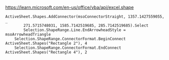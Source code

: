 
<https://learn.microsoft.com/en-us/office/vba/api/excel.shape>

```
ActiveSheet.Shapes.AddConnector(msoConnectorStraight, 1357.1427559055, _
        271.5715748031, 1585.7142519685, 285.7142519685).Select
        Selection.ShapeRange.Line.EndArrowheadStyle = msoArrowheadTriangle
    Selection.ShapeRange.ConnectorFormat.BeginConnect ActiveSheet.Shapes("Rectangle 2"), 4
    Selection.ShapeRange.ConnectorFormat.EndConnect ActiveSheet.Shapes("Rectangle 4"), 2
```
